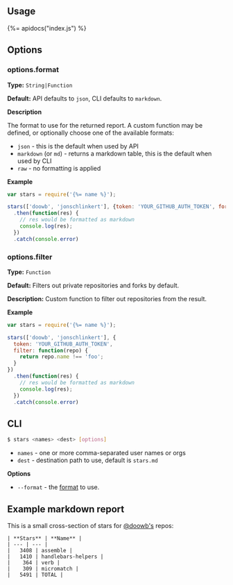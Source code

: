 ## Usage
{%= apidocs("index.js") %}

## Options

### options.format

**Type:** `String|Function`

**Default:** API defaults to `json`, CLI defaults to `markdown`.

**Description**

The format to use for the returned report. A custom function may be defined, or optionally choose one of the available formats:

- `json` - this is the default when used by API
- `markdown` (or `md`) - returns a markdown table, this is the default when used by CLI
- `raw` - no formatting is applied

**Example**

```js
var stars = require('{%= name %}');

stars(['doowb', 'jonschlinkert'], {token: 'YOUR_GITHUB_AUTH_TOKEN', format: 'md'})
  .then(function(res) {
    // res would be formatted as markdown
    console.log(res);
  })
  .catch(console.error)
```

### options.filter

**Type:** `Function`

**Default:** Filters out private repositories and forks by default.

**Description:** Custom function to filter out repositories from the result.

**Example**

```js
var stars = require('{%= name %}');

stars(['doowb', 'jonschlinkert'], {
  token: 'YOUR_GITHUB_AUTH_TOKEN', 
  filter: function(repo) {
    return repo.name !== 'foo';
  }
})
  .then(function(res) {
    // res would be formatted as markdown
    console.log(res);
  })
  .catch(console.error)
```

## CLI

```sh
$ stars <names> <dest> [options]
```

- `names` - one or more comma-separated user names or orgs
- `dest` - destination path to use, default is `stars.md`

**Options**

- `--format` - the [format](#optionsformat) to use.


## Example markdown report

This is a small cross-section of stars for [@doowb's](https://github.com/doowb) repos:

```
| **Stars** | **Name** |
| --- | --- |
|   3408 | assemble |
|   1410 | handlebars-helpers |
|    364 | verb |
|    309 | micromatch |
|   5491 | TOTAL |
```
